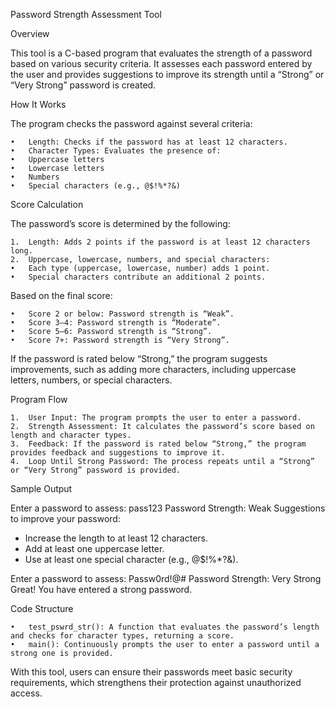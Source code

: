 Password Strength Assessment Tool

Overview

This tool is a C-based program that evaluates the strength of a password based on various security criteria. It assesses each password entered by the user and provides suggestions to improve its strength until a “Strong” or “Very Strong” password is created.

How It Works

The program checks the password against several criteria:

	•	Length: Checks if the password has at least 12 characters.
	•	Character Types: Evaluates the presence of:
	•	Uppercase letters
	•	Lowercase letters
	•	Numbers
	•	Special characters (e.g., @$!%*?&)

Score Calculation

The password’s score is determined by the following:

	1.	Length: Adds 2 points if the password is at least 12 characters long.
	2.	Uppercase, lowercase, numbers, and special characters:
	•	Each type (uppercase, lowercase, number) adds 1 point.
	•	Special characters contribute an additional 2 points.

Based on the final score:

	•	Score 2 or below: Password strength is “Weak”.
	•	Score 3–4: Password strength is “Moderate”.
	•	Score 5–6: Password strength is “Strong”.
	•	Score 7+: Password strength is “Very Strong”.

If the password is rated below “Strong,” the program suggests improvements, such as adding more characters, including uppercase letters, numbers, or special characters.

Program Flow

	1.	User Input: The program prompts the user to enter a password.
	2.	Strength Assessment: It calculates the password’s score based on length and character types.
	3.	Feedback: If the password is rated below “Strong,” the program provides feedback and suggestions to improve it.
	4.	Loop Until Strong Password: The process repeats until a “Strong” or “Very Strong” password is provided.

Sample Output

Enter a password to assess: pass123
Password Strength: Weak
Suggestions to improve your password:
- Increase the length to at least 12 characters.
- Add at least one uppercase letter.
- Use at least one special character (e.g., @$!%*?&).

Enter a password to assess: Passw0rd!@#
Password Strength: Very Strong
Great! You have entered a strong password.

Code Structure

	•	test_pswrd_str(): A function that evaluates the password’s length and checks for character types, returning a score.
	•	main(): Continuously prompts the user to enter a password until a strong one is provided.

With this tool, users can ensure their passwords meet basic security requirements, which strengthens their protection against unauthorized access.
